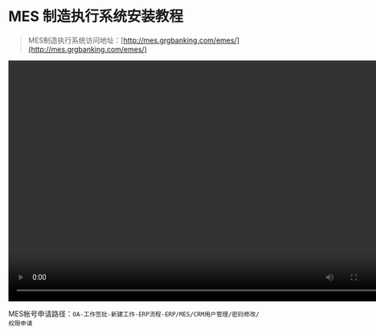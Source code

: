 # MES 制造执行系统安装教程
>  MES制造执行系统访问地址：[http://mes.grgbanking.com/emes/](http://mes.grgbanking.com/emes/)

<video width="760" height="480" controls>
 <source src="/avi/MES制造执行系统安装教程.mp4" type="video/mp4"/>
 <embed src="/avi/MES制造执行系统安装教程.mp4" type="application/x-shockwave-flash" width="980" height="570" allowscriptaccess="always" allowfullscreen="true" autoplay="false"></embed>
<!--IE 8 - add 25-30 pixels to vid height to allow QT player controls--> 
 </video>

MES帐号申请路径：`OA-工作签批-新建工作-ERP流程-ERP/MES/CRM用户管理/密码修改/权限申请` 